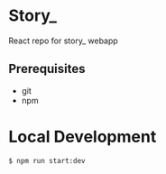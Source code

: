 # Story_
React repo for story_ webapp

## Prerequisites
- git
- npm

# Local Development
```bash
$ npm run start:dev
```
